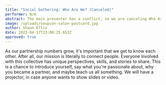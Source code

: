 ```yaml
---
title: "Social Gathering: Who Are We? (Canceled)"
performer: N/A
abstract: The main presenter has a conflict, so we are canceling Who Are We? this month.
image: /uploads/soupcon-salon-postcard.jpg
author: Shaun Ellis
date: 2023-04-17T23:00:25.652Z
approved: true
---
```

As our partnership numbers grow, it's important that we get to know each other. After all, our mission is literally to connect people. Everyone involved with this collective has unique perspectives, skills, and stories to share. This is a chance to introduce yourself, say what you're passionate about, why you became a partner, and maybe teach us all something. We will have a projector, in case anyone wants to show slides or video.